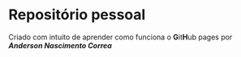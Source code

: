# Repositório pessoal

Criado com intuito de aprender como funciona o **G**it**H**ub pages
por ***Anderson Nascimento Correa***
